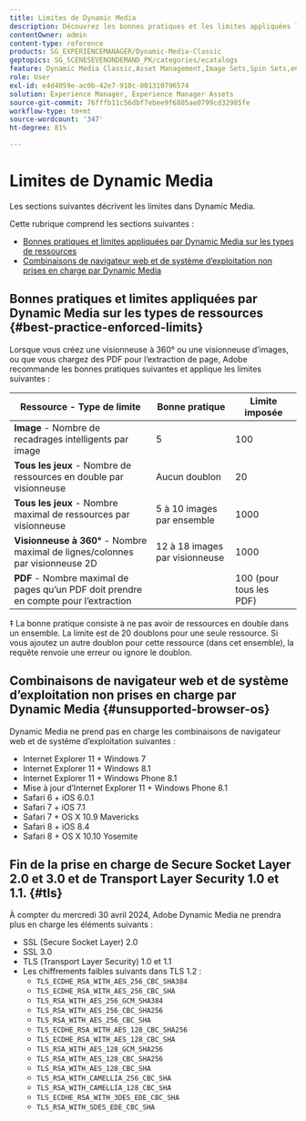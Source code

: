 ```yaml
---
title: Limites de Dynamic Media
description: Découvrez les bonnes pratiques et les limites appliquées lorsque vous créez une visionneuse d’images ou à 360° ou chargez un PDF. Découvrez également les combinaisons de navigateur web et de système d’exploitation non prises en charge par Dynamic Media.
contentOwner: admin
content-type: reference
products: SG_EXPERIENCEMANAGER/Dynamic-Media-Classic
geptopics: SG_SCENESEVENONDEMAND_PK/categories/ecatalogs
feature: Dynamic Media Classic,Asset Management,Image Sets,Spin Sets,eCatalog
role: User
exl-id: e4d4059e-ac0b-42e7-910c-001310796574
solution: Experience Manager, Experience Manager Assets
source-git-commit: 76fffb11c56dbf7ebee9f6805ae0799cd32985fe
workflow-type: tm+mt
source-wordcount: '347'
ht-degree: 81%

---
```


# Limites de Dynamic Media

Les sections suivantes décrivent les limites dans Dynamic Media.

Cette rubrique comprend les sections suivantes :

* [Bonnes pratiques et limites appliquées par Dynamic Media sur les types de ressources](#best-practice-enforced-limits)
* [Combinaisons de navigateur web et de système d’exploitation non prises en charge par Dynamic Media](#unsupported-browser-os)

## Bonnes pratiques et limites appliquées par Dynamic Media sur les types de ressources {#best-practice-enforced-limits}

Lorsque vous créez une visionneuse à 360° ou une visionneuse d’images, ou que vous chargez des PDF pour l’extraction de page, Adobe recommande les bonnes pratiques suivantes et applique les limites suivantes :

| Ressource - Type de limite | Bonne pratique | Limite imposée |
| --- | --- | --- |
| **Image** - Nombre de recadrages intelligents par image | 5 | 100 |
| **Tous les jeux** - Nombre de ressources en double par visionneuse | Aucun doublon | 20 |
| **Tous les jeux** - Nombre maximal de ressources par visionneuse | 5 à 10 images par ensemble | 1000 |
| **Visionneuse à 360°** - Nombre maximal de lignes/colonnes par visionneuse 2D | 12 à 18 images par visionneuse | 1000 |
| **PDF** - Nombre maximal de pages qu’un PDF doit prendre en compte pour l’extraction |  | 100 (pour tous les PDF) |

‡ La bonne pratique consiste à ne pas avoir de ressources en double dans un ensemble. La limite est de 20 doublons pour une seule ressource. Si vous ajoutez un autre doublon pour cette ressource (dans cet ensemble), la requête renvoie une erreur ou ignore le doublon.
<!-- See also [Dynamic Media limitations](/help/assets/limitations.md). -->

## Combinaisons de navigateur web et de système d’exploitation non prises en charge par Dynamic Media {#unsupported-browser-os}

Dynamic Media ne prend pas en charge les combinaisons de navigateur web et de système d’exploitation suivantes :

* Internet Explorer 11 + Windows 7
* Internet Explorer 11 + Windows 8.1
* Internet Explorer 11 + Windows Phone 8.1
* Mise à jour d’Internet Explorer 11 + Windows Phone 8.1
* Safari 6 + iOS 6.0.1
* Safari 7 + iOS 7.1
* Safari 7 + OS X 10.9 Mavericks
* Safari 8 + iOS 8.4
* Safari 8 + OS X 10.10 Yosemite

## Fin de la prise en charge de Secure Socket Layer 2.0 et 3.0 et de Transport Layer Security 1.0 et 1.1. {#tls}

<!-- CQDOC-19433 (original ticket)
and CQDOC-19792 (removed as per this ticket December 5, 2022) -->

À compter du mercredi 30 avril 2024, Adobe Dynamic Media ne prendra plus en charge les éléments suivants :

* SSL (Secure Socket Layer) 2.0
* SSL 3.0
* TLS (Transport Layer Security) 1.0 et 1.1
* Les chiffrements faibles suivants dans TLS 1.2 :
   * `TLS_ECDHE_RSA_WITH_AES_256_CBC_SHA384`
   * `TLS_ECDHE_RSA_WITH_AES_256_CBC_SHA`
   * `TLS_RSA_WITH_AES_256_GCM_SHA384`
   * `TLS_RSA_WITH_AES_256_CBC_SHA256`
   * `TLS_RSA_WITH_AES_256_CBC_SHA`
   * `TLS_ECDHE_RSA_WITH_AES_128_CBC_SHA256`
   * `TLS_ECDHE_RSA_WITH_AES_128_CBC_SHA`
   * `TLS_RSA_WITH_AES_128_GCM_SHA256`
   * `TLS_RSA_WITH_AES_128_CBC_SHA256`
   * `TLS_RSA_WITH_AES_128_CBC_SHA`
   * `TLS_RSA_WITH_CAMELLIA_256_CBC_SHA`
   * `TLS_RSA_WITH_CAMELLIA_128_CBC_SHA`
   * `TLS_ECDHE_RSA_WITH_3DES_EDE_CBC_SHA`
   * `TLS_RSA_WITH_SDES_EDE_CBC_SHA`

